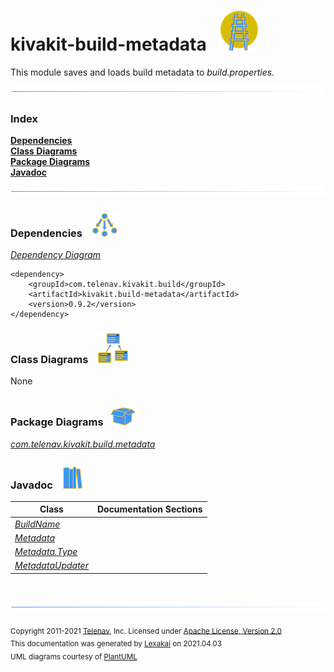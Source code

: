 # kivakit-build-metadata &nbsp;&nbsp;![](documentation/images/kivakit-64.png)

This module saves and loads build metadata to *build.properties*.

![](documentation/images/horizontal-line.png)

### Index


[**Dependencies**](#dependencies)  
[**Class Diagrams**](#class-diagrams)  
[**Package Diagrams**](#package-diagrams)  
[**Javadoc**](#javadoc)

![](documentation/images/horizontal-line.png)

[//]: # (start-user-text)



[//]: # (end-user-text)

### Dependencies <a name="dependencies"></a> &nbsp;&nbsp;  ![](documentation/images/dependencies-40.png)

[*Dependency Diagram*](documentation/diagrams/dependencies.svg)

    <dependency>
        <groupId>com.telenav.kivakit.build</groupId>
        <artifactId>kivakit.build-metadata</artifactId>
        <version>0.9.2</version>
    </dependency>

### Class Diagrams <a name="class-diagrams"></a> &nbsp; &nbsp;![](documentation/images/diagram-48.png)

None

### Package Diagrams <a name="package-diagrams"></a> &nbsp;&nbsp;![](documentation/images/box-40.png)

[*com.telenav.kivakit.build.metadata*](documentation/diagrams/com.telenav.kivakit.build.metadata.svg)  

### Javadoc <a name="javadoc"></a> &nbsp;&nbsp;![](documentation/images/books-40.png)

| Class | Documentation Sections |
|---|---|
| [*BuildName*](https://telenav.github.io/kivakit-build/javadoc/kivakit.build.metadata/com/telenav/kivakit/build/metadata/BuildName.html) |  |  
| [*Metadata*](https://telenav.github.io/kivakit-build/javadoc/kivakit.build.metadata/com/telenav/kivakit/build/metadata/Metadata.html) |  |  
| [*Metadata.Type*](https://telenav.github.io/kivakit-build/javadoc/kivakit.build.metadata/com/telenav/kivakit/build/metadata/Metadata.Type.html) |  |  
| [*MetadataUpdater*](https://telenav.github.io/kivakit-build/javadoc/kivakit.build.metadata/com/telenav/kivakit/build/metadata/MetadataUpdater.html) |  |  

[//]: # (start-user-text)



[//]: # (end-user-text)

<br/>

![](documentation/images/horizontal-line.png)

<sub>Copyright 2011-2021 [Telenav](http://telenav.com), Inc. Licensed under [Apache License, Version 2.0](../LICENSE)</sub>  
<sub>This documentation was generated by [Lexakai](https://github.com/Telenav/lexakai) on 2021.04.03</sub>    
<sub>UML diagrams courtesy of [PlantUML](http://plantuml.com)</sub>

